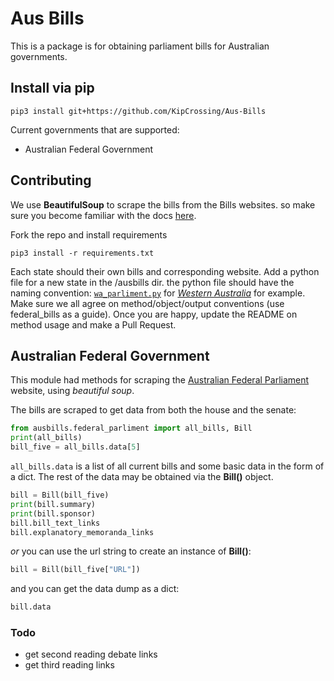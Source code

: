 # Aus Bills

This is a package is for obtaining parliament bills for Australian governments.

## Install via pip

```
pip3 install git+https://github.com/KipCrossing/Aus-Bills
```

Current governments that are supported:

- Australian Federal Government

## Contributing

We use **BeautifulSoup** to scrape the bills from the Bills websites. so make sure you become familiar with the docs [here](https://www.crummy.com/software/BeautifulSoup/bs4/doc/).

Fork the repo and install requirements

```
pip3 install -r requirements.txt
```

Each state should their own bills and corresponding website. Add a python file for a new state in the /ausbills dir. the python file should have the naming convention: [`wa_parliment.py`](ausbills/wa_parliment.py) for [_Western Australia_](https://www.parliament.wa.gov.au/parliament/bills.nsf/screenWebCurrentBills) for example. Make sure we all agree on method/object/output conventions (use federal_bills as a guide). Once you are happy, update the README on method usage and make a Pull Request.

## Australian Federal Government

This module had methods for scraping the [Australian Federal Parliament](https://www.aph.gov.au/Parliamentary_Business/Bills_Legislation/Bills_Lists/Details_page?blsId=legislation%2fbillslst%2fbillslst_c203aa1c-1876-41a8-bc76-1de328bdb726) website, using _beautiful soup_.

The bills are scraped to get data from both the house and the senate:

```python
from ausbills.federal_parliment import all_bills, Bill
print(all_bills)
bill_five = all_bills.data[5]
```

`all_bills.data` is a list of all current bills and some basic data in the form of a dict. The rest of the data may be obtained via the **Bill()** object.

```python
bill = Bill(bill_five)
print(bill.summary)
print(bill.sponsor)
bill.bill_text_links
bill.explanatory_memoranda_links
```

_or_ you can use the url string to create an instance of **Bill()**:

```python
bill = Bill(bill_five["URL"])
```

and you can get the data dump as a dict:

```python
bill.data
```

### Todo

- get second reading debate links
- get third reading links
